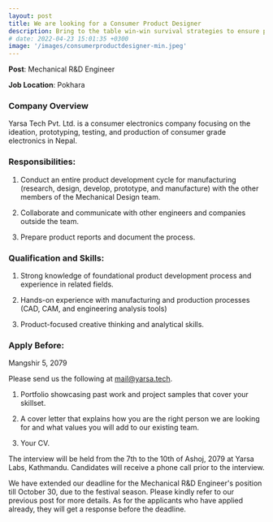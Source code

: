 ```yaml
---
layout: post
title: We are looking for a Consumer Product Designer
description: Bring to the table win-win survival strategies to ensure proactive domination. At the end of the day, going forward, a new normal that. Capitalize on low hanging fruit to identify a ballpark value activity to beta test. Override the digital divide with additional.
# date: 2022-04-23 15:01:35 +0300
image: '/images/consumerproductdesigner-min.jpeg'
---
```


**Post**: Mechanical R&D Engineer

**Job Location**: Pokhara

### Company Overview

Yarsa Tech Pvt. Ltd. is a consumer electronics company focusing on the ideation, prototyping, testing, and production of consumer grade electronics in Nepal.

### Responsibilities:

1.  Conduct an entire product development cycle for manufacturing (research, design, develop, prototype, and manufacture) with the other members of the Mechanical Design team.

2.  Collaborate and communicate with other engineers and companies outside the team.

3.  Prepare product reports and document the process.

### Qualification and Skills:

1.  Strong knowledge of foundational product development process and experience in related fields.

2.  Hands-on experience with manufacturing and production processes (CAD, CAM, and engineering analysis tools)

3.  Product-focused creative thinking and analytical skills.

### Apply Before:

Mangshir 5, 2079

Please send us the following at <mail@yarsa.tech>.

1.  Portfolio showcasing past work and project samples that cover your skillset.

2.  A cover letter that explains how you are the right person we are looking for and what values you will add to our existing team.

3.  Your CV.

The interview will be held from the 7th to the 10th of Ashoj, 2079 at Yarsa Labs, Kathmandu. Candidates will receive a phone call prior to the interview.

We have extended our deadline for the Mechanical R&D Engineer's position till October 30, due to the festival season. Please kindly refer to our previous post for more details. As for the applicants who have applied already, they will get a response before the deadline.
